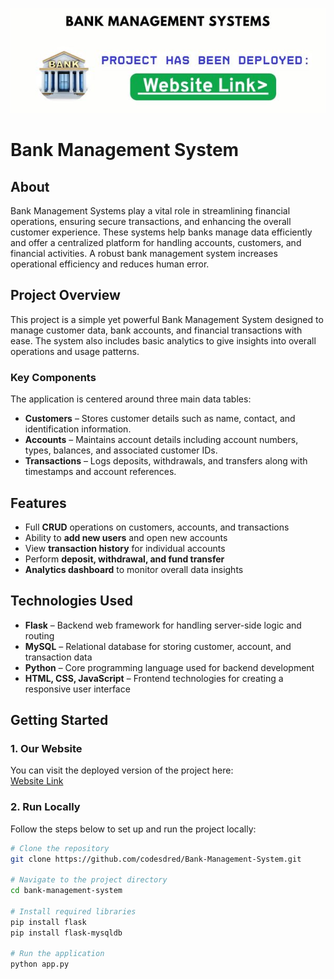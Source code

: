 <p align="center">
  <a href="https://sanjeeb.pythonanywhere.com/">
    <img src="2.jpg" alt="Bank Management System" />
  </a>
</p>

# Bank Management System

## About

Bank Management Systems play a vital role in streamlining financial operations, ensuring secure transactions, and enhancing the overall customer experience. These systems help banks manage data efficiently and offer a centralized platform for handling accounts, customers, and financial activities. A robust bank management system increases operational efficiency and reduces human error.

## Project Overview

This project is a simple yet powerful Bank Management System designed to manage customer data, bank accounts, and financial transactions with ease. The system also includes basic analytics to give insights into overall operations and usage patterns.

### Key Components

The application is centered around three main data tables:

- **Customers** – Stores customer details such as name, contact, and identification information.
- **Accounts** – Maintains account details including account numbers, types, balances, and associated customer IDs.
- **Transactions** – Logs deposits, withdrawals, and transfers along with timestamps and account references.

## Features

- Full **CRUD** operations on customers, accounts, and transactions
- Ability to **add new users** and open new accounts
- View **transaction history** for individual accounts
- Perform **deposit, withdrawal, and fund transfer**
- **Analytics dashboard** to monitor overall data insights

## Technologies Used

- **Flask** – Backend web framework for handling server-side logic and routing  
- **MySQL** – Relational database for storing customer, account, and transaction data  
- **Python** – Core programming language used for backend development  
- **HTML, CSS, JavaScript** – Frontend technologies for creating a responsive user interface

## Getting Started

### 1. Our Website

You can visit the deployed version of the project here:  
[Website Link](https://sanjeeb.pythonanywhere.com/)

### 2. Run Locally

Follow the steps below to set up and run the project locally:

```bash
# Clone the repository
git clone https://github.com/codesdred/Bank-Management-System.git

# Navigate to the project directory
cd bank-management-system

# Install required libraries
pip install flask
pip install flask-mysqldb

# Run the application
python app.py

